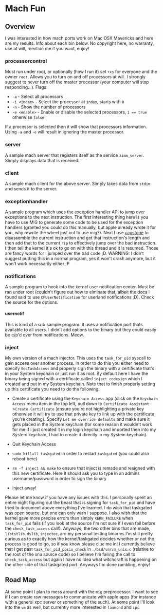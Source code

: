 # Mach Fun
## Overview
I was interested in how mach ports work on Mac OSX Mavericks and here are my results. Info about each bin below. No copyright here, no warranty, use at will, mention me if you want, enjoy!
### processorcontrol
Must run under root, or optionally (how I run it) set `+xs` for everyone and the owner `root`. Allows you to turn on and off processors at will. I strongly suggest to never turn off the master processor (your computer will stop responding...). Flags:

- `-a` - Select all processors
- `-i <index>` - Select the processor at `index`, starts with `0`
- `-n` - Show the number of processors
- `-e <enable>` - Enable or disable the selected processors, `1 == true` otherwise `false`

If a processor is selected then it will show that processors information. Using `-a` and `-e` will result in ignoring the master processor.
### server
A sample mach server that registers itself as the service `zimm_server`. Simply displays data that is received.
### client
A sample mach client for the above server. Simply takes data from `stdin` and sends it to the server.
### exceptionhandler
A sample program which uses the exception handler API to jump over exceptions to the next instruction. The first interesting thing here is you have to use MIG to generate some code to be used for the exception handlers (granted you could do this manually, but apple already wrote it for you, why rewrite the wheel just not to use mig?). Next I use [capstone](http://www.capstone-engine.org) to disassemble the current instruction and get that instruction's length and then add that to the current `rip` to effectively jump over the bad instruction. I then tell the kernel it's ok to go on with this thread and it is resumed. Those are fancy words for I jumped over the bad code ;D. WARNING: I don't suggest putting this in a normal program, yes it won't crash anymore, but it won't work necessarily either ;P
### notifications
A sample program to hook into the kernel user notification center. Must be ran under root (couldn't figure out how to elminate that, albeit the docs I found said to use `CFUserNotification` for userland notifications ;D). Check the source for the options.
#### usernotif
This is kind of a sub sample program. It uses a notification port thats available to all users. I didn't add options to the binary but they could easily be c/p'd over from notifications. Meow.
### inject
My own version of a mach injector. This uses the `task_for_pid` syscall to gain access over another process. In order to do this you either need to specify `SecTaskAccess` and properly sign the binary with a certificate that's in your System keychain or just run it as root. By default here I have the binary being signed with a certificate called `inject_codesign` which I created and put in my System keychain. Note that to finish properly setting up this certificate you need to do the following:
- Create a certificate using the `Keychain Access` app (click on the `Keychain Access` menu item in the top left, pull down to `Certificate Assistant`->`Create Certificate` (ensure you're not highlighting a private key otherwise it will try to use that private key to link up with the certificate you're creating). Specify `Let me override defaults` and make sure it gets placed in the System keychain (for some reason it wouldn't work for me if I just created it in my login keychain and imported then into my System keychain, I had to create it directly in my System keychain).

- Quit Keychain Access
- `sudo killall taskgated` in order to restart `taskgated` (you could also reboot here)
- `rm -f inject && make` to ensure that inject is remade and resigned with this new certificate. Here it should ask you to type in an admins username/password in order to sign the binary
- inject away!

Please let me know if you have any issues with this. I personally spent an entire night figuring out the beast that is signing for `task_for_pid` and have tried to document above everything I've learned. I do wish that taskgated was open source, but one can only wish I suppose. I also wish that the kernel gave more precise errors than simply `KERN_FAILURE` when `task_for_pid` fails (if you look at the source I'm not sure if I even fail before the `check_task_access` call!). Anyways, the two other bins that are made, `libtstlib.dylib`, `injectee`, are my personal testing binaries.I'm still pretty curious as to exactly how the kernel/taskgated decides whether or not the process is good to go, so if you know please clue me in! I currently believe that I get past `task_for_pid_posix_check` in `./bsd/vm/vm_unix.c` (relative to the root of the xnu source code) so I believe I'm failing the call to `check_task_access` but again I have no idea what witchcraft is happening on the other side of that taskgated port. Anyways I'm done rambling, enjoy!

## Road Map
At some point I plan to mess around with the `mig` preprocessor. I want to see if I can create raw messages to communicate with apple apps (for instance with a general xpc server or something of the such). At some point I'll look into the `vm` as well, but currently more interested in `launchd` and `ipc`.

